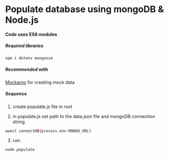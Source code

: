 # Populate database using mongoDB & Node.js

#### Code uses ES6 modules

##### Required libraries

```sh
npm i dotenv mongoose
```

##### Recommended with

[Mockaroo](https://www.mockaroo.com/) for creating mock data

##### Sequence

1. create populate.js file in root

2. in populate.js set path to the data.json file and mongoDB connection string

```sh
await connectDB(process.env.MONGO_URL)
```

3. run:

```sh
node populate
```
